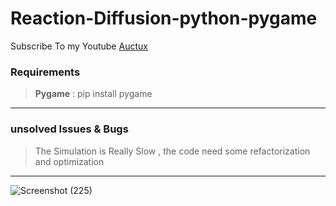 # Reaction-Diffusion-python-pygame

Subscribe To my Youtube [Auctux](https://www.youtube.com/c/Auctux)

### Requirements
> **Pygame**  : pip install pygame
---
### unsolved Issues & Bugs
> The Simulation is Really Slow , the code need some refactorization and optimization

---
![Screenshot (225)](https://user-images.githubusercontent.com/48150537/136011147-b099f4a3-2ca4-4e13-82dc-bf6655a0830e.png)
